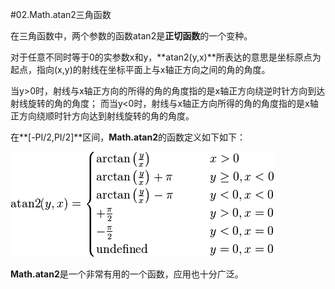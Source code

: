 #02.Math.atan2三角函数

在三角函数中，两个参数的函数atan2是**正切函数**的一个变种。

对于任意不同时等于0的实参数x和y，**atan2(y,x)**所表达的意思是坐标原点为起点，指向(x,y)的射线在坐标平面上与x轴正方向之间的角的角度。

当y\>0时，射线与x轴正方向的所得的角的角度指的是x轴正方向绕逆时针方向到达射线旋转的角的角度；
而当y\<0时，射线与x轴正方向所得的角的角度指的是x轴正方向绕顺时针方向达到射线旋转的角的角度。

在**[-PI/2,PI/2]**区间，**Math.atan2**的函数定义如下如下：

<img src="img/02-01.png" />

**Math.atan2**是一个非常有用的一个函数，应用也十分广泛。

